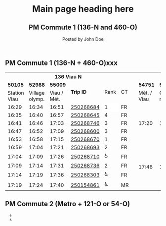 <!DOCTYPE html>
<html>
<body>

<header>
  <h1>Main page heading here</h1>
  <h2>PM Commute 1 (136-N and 460-O)</h2>
  <p>Posted by John Doe</p>
</header>

## PM Commute 1 (136-N + 460-O)xxx

<table>
  <tr>
    <th colspan="6"><b>136 Viau N<b></th>
    <th rowspan="13"></th>
    <th colspan="6"><b>460 Express Métropolitaine O<b></th>
  </tr>
  <tr>
    <td><b>50105</b></td>
    <td><b>52988</b></td>
    <td><b>55009</b></td>
    <td rowspan="2"><b>Trip ID</b></td>
    <td rowspan="2">Rank</td>
    <td rowspan="2">CT</td>
    <td><b>54751</b></td>
    <td><b>50794</b></td>
    <td><b>55770</b></td>
    <td rowspan="2"><b>Trip ID</b></td>
    <td rowspan="2">Rank</td>
    <td rowspan="2">CT</td>
  </tr>
  <tr>
    <td>Station Viau</td>
    <td>Village olymp.</td>
    <td>Viau / Mét.</td>
    <td>Mét. / Viau</td>
    <td>Cré-mazie</td>
    <td>Mont-pellier</td>
  </tr>   
  <tr>
    <td>16:29</td>
    <td>16:34</td>
    <td>16:51</td>
    <td><a href="https://gtfstools.site/run.php?trip_id=250268684">250268684</a></td>
    <td style="background-color:#FFFFFF">1</td>
    <td>FR</td>
    <td rowspan="5">17:20</td>
    <td rowspan="5">17:38</td>
    <td rowspan="5">17:48</td>
    <td rowspan="5"><a href="https://gtfstools.site/run.php?trip_id=249546948">249546948</a></td>
    <td rowspan="5" style="background-color:#FFFF00">4</td>
    <td rowspan="5">LE</td>
  </tr>
  <tr>
    <td>16:35</td>
    <td>16:40</td>
    <td>16:57</td>
    <td><a href="https://gtfstools.site/run.php?trip_id=250268645">250268645</a></td>
    <td>4</td>
    <td>FR</td>
  </tr>
  <tr>
    <td>16:41</td>
    <td>16:46</td>
    <td>17:03</td>
    <td><a href="https://gtfstools.site/run.php?trip_id=250268746">250268746</a></td>
    <td>3</td>
    <td>FR</td>
  </tr>
  <tr>
    <td>16:47</td>
    <td>16:52</td>
    <td>17:09</td>
    <td><a href="https://gtfstools.site/run.php?trip_id=250268600">250268600</a></td>
    <td>3</td>
    <td>FR</td>
  </tr>
  <tr>
    <td>16:53</td>
    <td>16:58</td>
    <td>17:15</td>
    <td><a href="https://gtfstools.site/run.php?trip_id=250268670">250268670</a></td>
    <td>1</td>
    <td>FR</td>
  </tr>
  <tr>
    <td>16:59</td>
    <td>17:04</td>
    <td>17:21</td>
    <td><a href="https://gtfstools.site/run.php?trip_id=250268693">250268693</a></td>
    <td>2</td>
    <td>FR</td>
    <td rowspan="5">17:46</td>
    <td rowspan="5">18:02</td>
    <td rowspan="5">18:12</td>
    <td rowspan="5"><a href="https://gtfstools.site/run.php?trip_id=249546824">249546824</a></td>
    <td rowspan="5">5</td>
    <td rowspan="5">LE</td>
  </tr>
  <tr>
    <td>17:04</td>
    <td>17:09</td>
    <td>17:26</td>
    <td><a href="https://gtfstools.site/run.php?trip_id=250268710">250268710</a></td>
    <td>♿</td>
    <td>FR</td>
  </tr>
  <tr>
    <td>17:09</td>
    <td>17:14</td>
    <td>17:31</td>
    <td><a href="https://gtfstools.site/run.php?trip_id=250268736">250268736</a></td>
    <td>2</td>
    <td>FR</td>
  </tr>
  <tr>
    <td>17:14</td>
    <td>17:19</td>
    <td>17:36</td>
    <td><a href="https://gtfstools.site/run.php?trip_id=250268303">250268303</a></td>
    <td>♿</td>
    <td>FR</td>
  </tr>
  <tr>
    <td>17:19</td>
    <td>17:24</td>
    <td>17:40</td>
    <td><a href="https://gtfstools.site/run.php?trip_id=250154861">250154861</a></td>
    <td>♿</td>
    <td>MR</td>
  </tr>
</table>

## PM Commute 2 (Metro + 121-O or 54-O)
      
      ♿
      ♿
      
</body>
</html>
